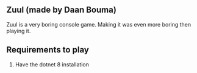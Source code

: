 ## Zuul (made by Daan Bouma)
Zuul is a very boring console game. Making it 
was even more boring then playing it.

## Requirements to play

1. Have the dotnet 8 installation 

